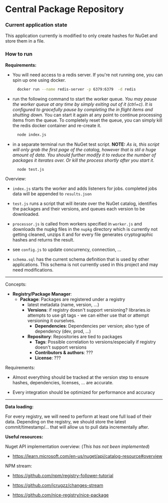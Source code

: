 # Central Package Repository

### Current application state
This application currently is modified to only create hashes for NuGet and store them in a file.


### How to run

__Requirements:__

- You will need access to a redis server. If you're not running one, you can spin up one using docker.
  ```bash
    docker run --name redis-server -p 6379:6379  -d redis
  ```

- run the following command to start the worker queue. _You may pause the worker queue at any time by simply exiting out of it (ctrl+c). It is configured to gracefully pause by completing the in flight items and shutting down._ 
  You can start it again at any point to continue processing items from the queue. To completely reset the queue, you can simply kill the redis docker container and re-create it.
  ```bash
    node index.js
  ```

- in a separate terminal run the NuGet test script. 
**NOTE:** _As is, this script will only grab the first page of the catalog, however that is stil a huge amount of data. You should further modify it to reduce the number of packages it iterates over. Or kill the process shortly after you start it._
  ```bash
    node test.js
  ```

Overview:

- `index.js` starts the worker and adds listeners for jobs. completed jobs data will be appended to `results.json`

- `test.js` runs a script that will iterate over the NuGet catalog, identifies the packages and their versions, and queues each version to be downloaded.
 
- `processor.js` is called from workers specified in `worker.js` and downloads the nupkg files in the `nupkg` directory which is currently not getting cleaned, unzips it and for every file generates cryptographic hashes and returns the result.

- see `config.js` to update concurrency, connection, ...

- `schema.sql` has the current schema definition that is used by other applications. This schema is not currently used in this project and may need modifications.

---


Concepts:

  - __Registry/Package Manager__: 
    - __Package__: Packages are registered under a registry
        - latest metadata (name, version, ...)
        - __Versions__: if registry doesn't support versioning? libraries.io attempts to use git tags - we can either use that or attempt versioning it ourselves.
          - __Dependencies__: Dependencies per version; also type of dependency (dev, prod, ...)
      - __Repository__: Repositories are tied to packages
        - __Tags__: Possible correlation to versions/especially if registry doesn't support versions
        - __Contributors & authors__: ???
        - __License__: ???


Requirements:

- Almost everything should be tracked at the version step to ensure hashes, dependencies, licenses, ... are accurate.

- Every integration should be optimized for performance and accuracy

---


__Data loading:__

For every registry, we will need to perform at least one full load of their data. Depending on the registry, we should store the latest commit/timestamp/... that will allow us to pull data incrementally after.

__Useful resources:__

Nuget API implementation overview: (_This has not been implemented_)

 - https://learn.microsoft.com/en-us/nuget/api/catalog-resource#overview

NPM stream:

 - https://github.com/npm/registry-follower-tutorial
 
 - https://github.com/jcrugzz/changes-stream
 
 - https://github.com/nice-registry/nice-package